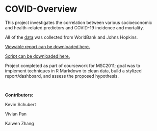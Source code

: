 # COVID-Overview

This project investigates the correlation between various socioeconomic and health-related predictors and COVID-19 incidence and mortality.

All of the [data](https://github.com/QueekCode/COVID-Overview/tree/main/data) was collected from WorldBank and Johns Hopkins.

[Viewable report can be downloaded here.](https://github.com/QueekCode/COVID-Overview/blob/main/ReportScript.html)

[Script can be downloaded here.](https://github.com/QueekCode/COVID-Overview/blob/main/ReportScript.Rmd)

Project completed as part of coursework for MSC2011; goal was to implement techniques in R Markdown to clean data, build a stylized report/dashboard, and assess the proposed hypothesis.

<br>

**Contributors:**

Kevin Schubert

Vivian Pan

Kaiwen Zhang
